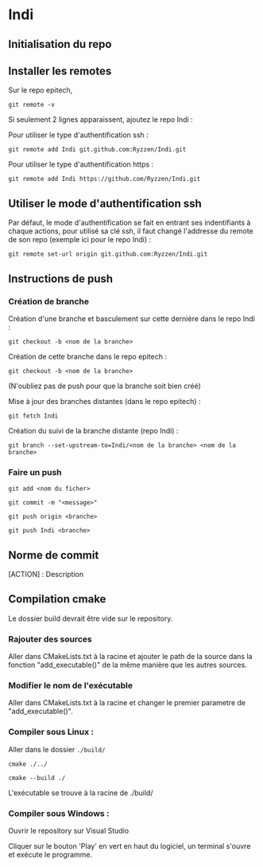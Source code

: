 # Indi

## Initialisation du repo

## Installer les remotes

Sur le repo epitech,

``` git remote -v ```

Si seulement 2 lignes apparaissent, ajoutez le repo Indi :

Pour utiliser le type d'authentification ssh :

 ``` git remote add Indi git.github.com:Ryzzen/Indi.git ```

 Pour utiliser le type d'authentification https :

 ``` git remote add Indi https://github.com/Ryzzen/Indi.git ```

 ## Utiliser le mode d'authentification ssh

 Par défaut, le mode d'authentification se fait en entrant ses indentifiants à chaque actions, pour utilisé sa clé ssh, il faut changé l'addresse du remote de son repo (exemple ici pour le repo Indi) :

 ``` git remote set-url origin git.github.com:Ryzzen/Indi.git ```

## Instructions de push

### Création de branche

Création d'une branche et basculement sur cette dernière dans le repo Indi :

``` git checkout -b <nom de la branche> ```

Création de cette branche dans le repo epitech :

``` git checkout -b <nom de la branche> ```

(N'oubliez pas de push pour que la branche soit bien créé)

Mise à jour des branches distantes (dans le repo epitech) :

``` git fetch Indi ```

Création du suivi de la branche distante (repo Indi) :

``` git branch --set-upstream-to=Indi/<nom de la branche> <nom de la branche> ```

### Faire un push

``` git add <nom du ficher> ```

``` git commit -m "<message>" ```

``` git push origin <branche> ```

``` git push Indi <branche> ```

## Norme de commit

[ACTION] : Description

## Compilation cmake

Le dossier build devrait être vide sur le repository.

### Rajouter des sources

Aller dans CMakeLists.txt à la racine et ajouter le path de la source dans la fonction "add_executable()" de la même manière que les autres sources.

### Modifier le nom de l'exécutable

Aller dans CMakeLists.txt à la racine et changer le premier parametre de "add_executable()".

### Compiler sous Linux :

Aller dans le dossier `./build/`

``` cmake ./../ ```

``` cmake --build ./ ```

L'exécutable se trouve à la racine de ./build/

### Compiler sous Windows :

Ouvrir le repository sur Visual Studio

Cliquer sur le bouton 'Play' en vert en haut du logiciel, un terminal s'ouvre et exécute le programme.